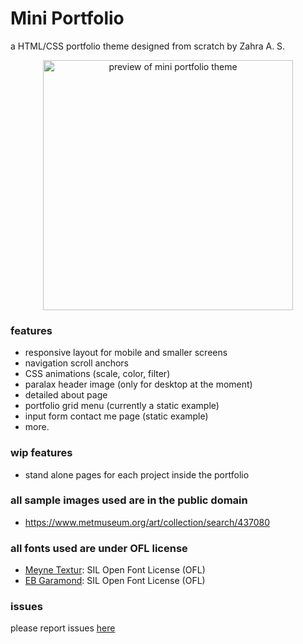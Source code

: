 # Mini Portfolio

a HTML/CSS portfolio theme designed from scratch by Zahra A. S.
<div style="text-align: center;">
    <img src="images/preview.gif" alt="preview of mini portfolio theme" width="400"/>
</div>

### features
- responsive layout for mobile and smaller screens
- navigation scroll anchors
- CSS animations (scale, color, filter)
- paralax header image (only for desktop at the moment)
- detailed about page
- portfolio grid menu (currently a static example)
- input form contact me page (static example)
- more.

### wip features
- stand alone pages for each project inside the portfolio

### all sample images used are in the public domain
- https://www.metmuseum.org/art/collection/search/437080

### all fonts used are under OFL license
- [Meyne Textur](https://www.fontspace.com/meyne-textur-font-f7835): SIL Open Font License (OFL) 
- [EB Garamond](https://github.com/octaviopardo/EBGaramond12): SIL Open Font License (OFL)

### issues
please report issues [here](https://github.com/zhrbash/mini-portfolio/issues)